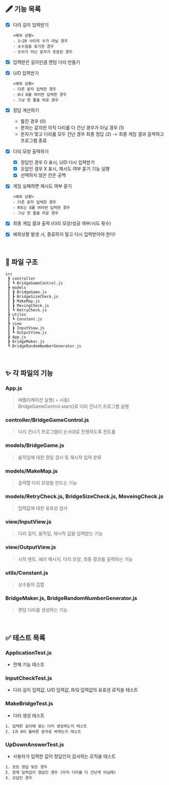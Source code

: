 ## 🖋️ 기능 목록
- [x] 다리 길이 입력받기
  ```
  <예외 상황>
  - 3~20 사이의 수가 아닐 경우
  - 소수점을 표기한 경우
  - 숫자가 아닌 문자가 포함된 경우
  ```

- [x] 입력받은 길이만큼 랜덤 다리 만들기

- [x] U/D 입력받기
  ```
  <예외 상황>
  - 다른 문자 입력한 경우
  - U나 D를 여러번 입력한 경우
  - 그냥 한 줄을 띄운 경우
  ```

- [x] 정답 계산하기
  - 틀린 경우 (0)
  - 문자는 같지만 아직 다리를 다 건넌 경우가 아닐 경우 (1)
  - 문자가 맞고 다리를 모두 건넌 경우 최종 정답 (2) -> 최종 게임 결과 출력하고 프로그램 종료
  

- [x] 다리 모양 출력하기
  - [x] 정답인 경우 O 표시, U/D 다시 입력받기
  - [x] 오답인 경우 X 표시, 재시도 여부 묻기 기능 실행
  - [x] 선택하지 않은 칸은 공백

- [x] 게임 실패하면 재시도 여부 묻기
  ```
  <예외 상황>
  - 다른 문자 입력한 경우
  - R또는 Q를 여러번 입력한 경우
  - 그냥 한 줄을 띄운 경우
  ```

- [x] 최종 게임 결과 출력 (다리 모양/성공 여부/시도 횟수)

- [x] 예외상황 발생 시, 종료하지 말고 다시 입력받아야 한다!

<br />

## :file_folder: 파일 구조
```
src
 ┣ controller
 ┃ ┗ BridgeGameControl.js
 ┣ models
 ┃ ┣ BridgeGame.js
 ┃ ┣ BridgeSizeCheck.js
 ┃ ┣ MakeMap.js
 ┃ ┣ MovingCheck.js
 ┃ ┗ RetryCheck.js
 ┣ utiles
 ┃ ┗ Constant.js
 ┣ view
 ┃ ┣ InputView.js
 ┃ ┗ OutputView.js
 ┣ App.js
 ┣ BridgeMaker.js
 ┗ BridgeRandomNumberGenerator.js
```

<br />

## :sparkles: 각 파일의 기능
### App.js
> 애플리케이션 실행( = 시동)  
BridgeGameControl.start()로 다리 건너기 프로그램 실행

### controller/BridgeGameControl.js
> 다리 건너기 프로그램이 순서대로 진행하도록 컨트롤

### models/BridgeGame.js
> 움직임에 대한 정답 검사 및 재시작 입력 분류

### models/MakeMap.js
> 출력할 다리 모양을 만드는 기능

### models/RetryCheck.js, BridgeSizeCheck.js, MoveingCheck.js
> 입력값에 대한 유효성 검사

### view/InputView.js
> 다리 길이, 움직임, 재시작 값을 입력받는 기능

### view/OutputView.js
> 시작 멘트, 에러 메시지, 다리 모양, 최종 결과를 출력하는 기능

### utils/Constant.js
> 상수들의 집합

### BridgeMaker.js, BridgeRandomNumberGenerator.js
> 랜덤 다리를 생성하는 기능

 <br />

## :white_check_mark: 테스트 목록
### ApplicationTest.js
- 전체 기능 테스트

### InputCheckTest.js
- 다리 길이 입력값, U/D 입력값, R/Q 입력값의 유효성 로직을 테스트

### MakeBridgeTest.js
- 다리 생성 테스트
```
1. 입력한 길이에 맞는 다리 생성하는지 테스트
2. 1과 0이 올바른 문자로 바뀌는지 테스트
```

### UpDownAnswerTest.js
- 사용자가 입력한 값이 정답인지 검사하는 로직을 테스트
```
1. 모든 정답 맞은 경우
2. 현재 입력값이 정답인 경우 (아직 다리를 다 건넌게 아닐때)
3. 오답인 경우
```
